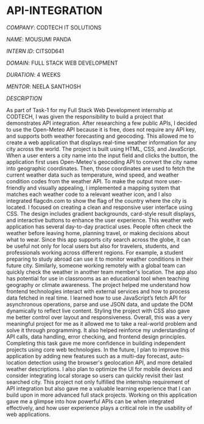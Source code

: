 # API-INTEGRATION

*COMPANY*: CODTECH IT SOLUTIONS

*NAME*: MOUSUMI PANDA

*INTERN ID*: CITS0D641

*DOMAIN*: FULL STACK WEB DEVELOPMENT

*DURATION*: 4 WEEKS

*MENTOR*: NEELA SANTHOSH

*DESCRIPTION* 

As part of Task-1 for my Full Stack Web Development internship at CODTECH, I was given the responsibility to build a project that demonstrates API integration. After researching a few public APIs, I decided to use the Open-Meteo API because it is free, does not require any API key, and supports both weather forecasting and geocoding. This allowed me to create a web application that displays real-time weather information for any city across the world. The project is built using HTML, CSS, and JavaScript. When a user enters a city name into the input field and clicks the button, the application first uses Open-Meteo's geocoding API to convert the city name into geographic coordinates. Then, those coordinates are used to fetch the current weather data such as temperature, wind speed, and weather condition codes from the weather API. To make the output more user-friendly and visually appealing, I implemented a mapping system that matches each weather code to a relevant weather icon, and I also integrated flagcdn.com to show the flag of the country where the city is located. I focused on creating a clean and responsive user interface using CSS. The design includes gradient backgrounds, card-style result displays, and interactive buttons to enhance the user experience. This weather web application has several day-to-day practical uses. People often check the weather before leaving home, planning travel, or making decisions about what to wear. Since this app supports city search across the globe, it can be useful not only for local users but also for travelers, students, and professionals working across different regions. For example, a student preparing to study abroad can use it to monitor weather conditions in their future city. Similarly, someone working remotely with a global team can quickly check the weather in another team member's location. The app also has potential for use in classrooms as an educational tool when teaching geography or climate awareness. The project helped me understand how frontend technologies interact with external services and how to process data fetched in real time. I learned how to use JavaScript’s fetch API for asynchronous operations, parse and use JSON data, and update the DOM dynamically to reflect live content. Styling the project with CSS also gave me better control over layout and responsiveness. Overall, this was a very meaningful project for me as it allowed me to take a real-world problem and solve it through programming. It also helped reinforce my understanding of API calls, data handling, error checking, and frontend design principles. Completing this task gave me more confidence in building independent projects using core web technologies. In the future, I plan to improve this application by adding new features such as a multi-day forecast, auto-location detection using the browser's geolocation API, and more detailed weather descriptions. I also plan to optimize the UI for mobile devices and consider integrating local storage so users can quickly revisit their last searched city. This project not only fulfilled the internship requirement of API integration but also gave me a valuable learning experience that I can build upon in more advanced full stack projects. Working on this application gave me a glimpse into how powerful APIs can be when integrated effectively, and how user experience plays a critical role in the usability of web applications.

